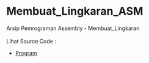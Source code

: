 # Membuat_Lingkaran_ASM
Arsip Pemrograman Assembly - Membuat_Lingkaran<br><br>
Lihat Source Code : <br>
- <a href="https://github.com/RizkyKhapidsyah/Membuat_Lingkaran_ASM/blob/main/Membuat_Lingkaran_ASM.Asm">Program</a>
